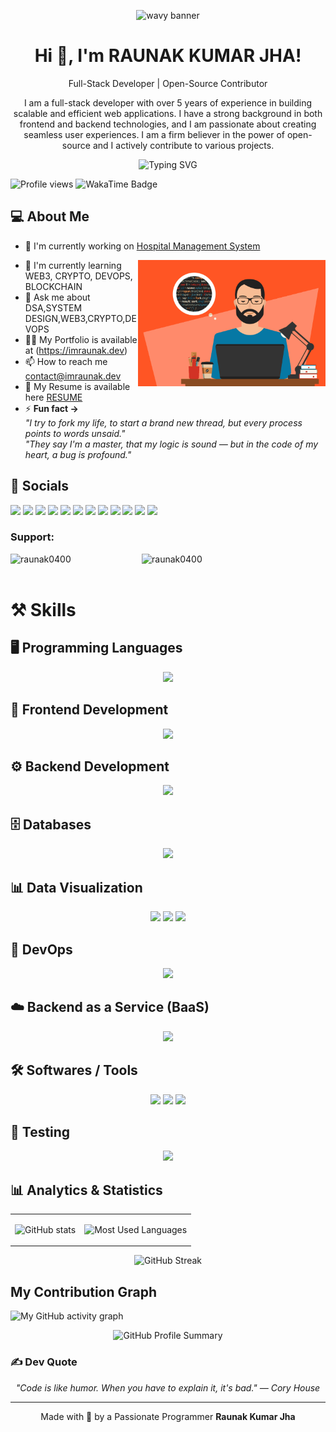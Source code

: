 <!-- Wavy Banner -->
<p align="center">
  <img src="https://capsule-render.vercel.app/api?type=waving&color=0:00C9A7,100:FFB86C&height=200&section=header&text=RAUNAK%20KUMAR%20JHA&fontSize=40&fontAlignY=35&desc=🚀%20Full%20Stack%20Developer%20%7C%20CSE%20Student%20%7C%20Open%20Source%20Contributor&descSize=22&descAlign=50" alt="wavy banner"/>
</p>



<div align="center">

# Hi 👋, I'm RAUNAK KUMAR JHA!

</div>

<div align="center">

Full-Stack Developer | Open-Source Contributor

</div>

<div align="center">

I am a full-stack developer with over 5 years of experience in building scalable and efficient web applications. I have a strong background in both frontend and backend technologies, and I am passionate about creating seamless user experiences. I am a firm believer in the power of open-source and I actively contribute to various projects.

</div>

<div align="center">

![Typing SVG](https://readme-typing-svg.herokuapp.com?font=Fira%20Code&size=22&pause=1000&color=8A2BE2&width=435&lines=Full-Stack%20Dev;Building%20scalable%20apps;Efficient%20applications;Open%20to%20collaboration;Let's%20build%20together!&center=true&vCenter=true&repeat=true)

</div>

![Profile views](https://komarev.com/ghpvc/?username=raunak0400&label=Profile%20Views&color=blueviolet&style=flat) ![WakaTime Badge](https://wakatime.com/badge/user/18cad418-1288-46b3-a938-1a4e75183603.svg)



## **💻 About Me**
- 🔭 I'm currently working on [Hospital Management System](https://github.com/raunak0400/Hospital-Management-System)
<img align="right" alt="Coding" width="300" src="https://raw.githubusercontent.com/shahriyor-sharifjonov/shahriyor-sharifjonov/master/coding-2.gif">

- 🌱 I'm currently learning WEB3, CRYPTO, DEVOPS, BLOCKCHAIN
- 💬 Ask me about DSA,SYSTEM DESIGN,WEB3,CRYPTO,DEVOPS
- 👨‍💻 My Portfolio is available at (https://imraunak.dev)
- 📫 How to reach me contact@imraunak.dev
- 📄 My Resume is available here [RESUME](https://drive.google.com/file/d/1O0ccUxKs3xXHb3jtQjnRptQtT_i-i2RD/view?usp=sharing)
-  ⚡ **Fun fact →**  
  _"I try to fork my life, to start a brand new thread, but every process points to words unsaid."_  
  _"They say I'm a master, that my logic is sound — but in the code of my heart, a bug is profound."_


## **📱 Socials**

<p align="left">
  <a href="mailto:contact@imraunak.dev" target="_blank"><img src="https://img.shields.io/badge/Email-D14836?style=for-the-badge&logo=gmail&logoColor=white" /></a>
  <a href="https://imraunak.dev" target="_blank"><img src="https://img.shields.io/badge/Portfolio-000000?style=for-the-badge&logo=vercel&logoColor=white" /></a>
  <a href="https://instagram.com/raunak.____.07" target="_blank"><img src="https://img.shields.io/badge/Instagram-E4405F?style=for-the-badge&logo=instagram&logoColor=white" /></a>
  <a href="https://github.com/raunak0400" target="_blank"><img src="https://img.shields.io/badge/GitHub-181717?style=for-the-badge&logo=github&logoColor=white" /></a>
  <a href="https://twitter.com/raunak0400" target="_blank"><img src="https://img.shields.io/badge/Twitter-1DA1F2?style=for-the-badge&logo=twitter&logoColor=white" /></a>
  <a href="https://linkedin.com/in/in/raunak0400" target="_blank"><img src="https://img.shields.io/badge/LinkedIn-0A66C2?style=for-the-badge&logo=linkedin&logoColor=white" /></a>
  <a href="https://dev.to/raunak0400" target="_blank"><img src="https://img.shields.io/badge/Dev.to-0A0A0A?style=for-the-badge&logo=devdotto&logoColor=white" /></a>
  <a href="https://facebook.com/raunak.jha.3726613" target="_blank"><img src="https://img.shields.io/badge/Facebook-1877F2?style=for-the-badge&logo=facebook&logoColor=white" /></a>
  <a href="https://leetcode.com/raunak0400" target="_blank"><img src="https://img.shields.io/badge/LeetCode-FFA116?style=for-the-badge&logo=leetcode&logoColor=white" /></a>
  <a href="https://www.hackerrank.com/raunakkumarjha21" target="_blank"><img src="https://img.shields.io/badge/HackerRank-2EC866?style=for-the-badge&logo=hackerrank&logoColor=white" /></a>
  <a href="https://www.codechef.com/users/raunak0400" target="_blank"><img src="https://img.shields.io/badge/CodeChef-5B4638?style=for-the-badge&logo=codechef&logoColor=white" /></a>
  <a href="https://codeforces.com/profile/raunak0400" target="_blank"><img src="https://img.shields.io/badge/Codeforces-1F8ACB?style=for-the-badge&logo=codeforces&logoColor=white" /></a>
</p>

<h3 align="left">Support:</h3>
<p><a href="https://www.buymeacoffee.com/raunak0400"> <img align="left" src="https://cdn.buymeacoffee.com/buttons/v2/default-yellow.png" height="50" width="210" alt="raunak0400" /></a><a href="https://ko-fi.com/raunak0400"> <img align="left" src="https://cdn.ko-fi.com/cdn/kofi3.png?v=3" height="50" width="210" alt="raunak0400" /></a></p><br><br>

# ⚒️ Skills  

## 🖥️ Programming Languages  
<p align="center">
  <img src="https://skillicons.dev/icons?i=c,cpp,cs,python,js,ts,haskell,rust,powershell,md" />
</p>

## 🎨 Frontend Development  
<p align="center">
  <img src="https://skillicons.dev/icons?i=react,tailwind,angular,angularjs,bootstrap,css,express,html,materialui,next,sass,vue" />
</p>

## ⚙️ Backend Development  
<p align="center">
  <img src="https://skillicons.dev/icons?i=flask,django,fastapi,nodejs,nestjs,dotnet" />
</p>

## 🗄️ Databases  
<p align="center">
  <img src="https://skillicons.dev/icons?i=mongodb,mysql,postgres,cassandra,redis" />
</p>

## 📊 Data Visualization  
<p align="center">
  <img src="https://skillicons.dev/icons?i=d3,plotly" />
  <img src="https://img.shields.io/badge/Matplotlib-3776AB?style=for-the-badge&logo=python&logoColor=white" />
  <img src="https://img.shields.io/badge/Google%20Charts-4285F4?style=for-the-badge&logo=google&logoColor=white" />
</p>

## 🚀 DevOps  
<p align="center">
  <img src="https://skillicons.dev/icons?i=aws,azure,docker,git,kubernetes,gcp,jenkins,nginx,githubactions" />
</p>

## ☁️ Backend as a Service (BaaS)  
<p align="center">
  <img src="https://skillicons.dev/icons?i=firebase,heroku,netlify,supabase,digitalocean,vercel,railway,render,numpy" />
</p>

## 🛠️ Softwares / Tools  
<p align="center">
  <img src="https://skillicons.dev/icons?i=figma,framer,github,vscode" />
  <img src="https://img.shields.io/badge/Cursor-000000?style=for-the-badge&logo=visualstudiocode&logoColor=white" />
  <img src="https://img.shields.io/badge/Lovable-FF69B4?style=for-the-badge&logo=heart&logoColor=white" />
</p>

## 🧪 Testing  
<p align="center">
  <img src="https://skillicons.dev/icons?i=jest,postman,pytest" />
</p>


## **📊 Analytics & Statistics**

<div align="center">

<table>
<tr>
<td>

![GitHub stats](https://github-readme-stats.vercel.app/api?username=yyx990803&show_icons=true&theme=radical&custom_title=Raunak%20Kumar%20Jha%20Stat's)
</td>
<td>

<img src="https://github-readme-stats.vercel.app/api/top-langs/?username=raunak0400&layout=compact&theme=dracula&hide_border=true&card_width=400" alt="Most Used Languages" />

</td>
</tr>
</table>

</div>

<div align="center">

![GitHub Streak](https://streak-stats.demolab.com?user=raunak0400&theme=radical&hide_border=true&border_radius=10)

</div>


## My Contribution Graph

![My GitHub activity graph](https://github-readme-activity-graph.vercel.app/graph?username=yyx990803&theme=dracula&custom_title=Raunak%20Kumar%20Jha's%20Contribution%20Graph)



<div align="center">

<img src="https://github-profile-summary-cards.vercel.app/api/cards/profile-details?username=raunak0400&theme=dracula" alt="GitHub Profile Summary" />

</div>


### ✍️ Dev Quote

<p align="center">
  <em>"Code is like humor. When you have to explain it, it's bad." — Cory House</em>
</p>


---
<p align="center">  
  Made with 💖 by a Passionate Programmer <b>Raunak Kumar Jha</b>  
</p>
